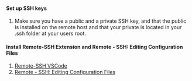 #### Set up SSH keys 

1. Make sure you have a public and a private SSH key, and that the public is installed on the remote host 
and that your private is located in your .ssh folder at your users root.

#### Install Remote-SSH Extension and Remote - SSH: Editing Configuration Files
1. [Remote-SSH VSCode ](https://marketplace.visualstudio.com/items?itemName=ms-vscode-remote.remote-ssh )
2. [Remote - SSH: Editing Configuration Files ]( https://marketplace.visualstudio.com/items?itemName=ms-vscode-remote.remote-ssh-edit)
